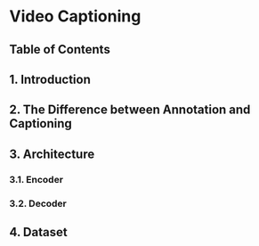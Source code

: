 # Video Captioning

## Table of Contents

## 1. Introduction

## 2. The Difference between Annotation and Captioning

## 3. Architecture

### 3.1. Encoder

### 3.2. Decoder

## 4. Dataset
